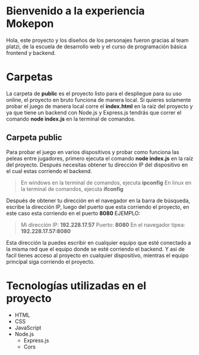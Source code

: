 # Bienvenido a la experiencia Mokepon

Hola, este proyecto y los diseños de los personajes fueron gracias al team platzi, de la escuela de desarrollo web y el curso de programación básica frontend y backend.

# Carpetas

La carpeta de **public** es el proyecto listo para el despliegue para su uso online, el proyecto en bruto funciona de manera local.
Si quieres solamente probar el juego de manera local corre el **index.html** en la raíz del proyecto y ya que tiene un backend con Node.js y Express.js tendrás que correr el comando **node index.js** en la terminal de comandos.

## Carpeta public

Para probar el juego en varios dispositivos y probar como funciona las peleas entre jugadores, primero ejecuta el comando **node index.js** en la raíz del proyecto.
Después necesitas obtener tu dirección IP del dispositivo en el cual estas corriendo el backend.

> En windows en la terminal de comandos, ejecuta **ipconfig**
> En linux en la terminal de comandos, ejecuta **ifconfig**

Después de obtener tu dirección en el navegador en la barra de búsqueda, escribe la dirección IP, luego del puerto que esta corriendo el proyecto, en este caso esta corriendo en el puerto **8080**
EJEMPLO:

> Mi dirección IP: **192.228.17.57**
> Puerto: **8080**
> En el navegador tipea: **192.228.17.57:8080**

Esta dirección la puedes escribir en cualquier equipo que esté conectado a la misma red que el equipo donde se esté corriendo el backend.
Y asi de facil tienes acceso al proyecto en cualquier dispositivo, mientras el equipo principal siga corriendo el proyecto.

# Tecnologías utilizadas en el proyecto

- HTML
- CSS
- JavaScript
- Node.js
  - Express.js
  - Cors
